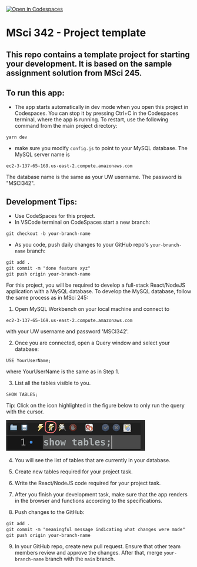 [![Open in Codespaces](https://classroom.github.com/assets/launch-codespace-7f7980b617ed060a017424585567c406b6ee15c891e84e1186181d67ecf80aa0.svg)](https://classroom.github.com/open-in-codespaces?assignment_repo_id=13352844)
# MSci 342 - Project template

## This repo contains a template project for starting your development. It is based on the sample assignment solution from MSci 245.

## To run this app: 
- The app starts automatically in dev mode when you open this project in Codespaces. You can stop it by pressing Ctrl+C in the Codespaces terminal, where the app is running. To restart, use the following command from the main project directory:

```
yarn dev
``` 

- make sure you modify `config.js` to point to your MySQL database. The MySQL server name is

```
ec2-3-137-65-169.us-east-2.compute.amazonaws.com
```

  The database name is the same as your UW username.
  The password is "MSCI342".


## Development Tips:
- Use CodeSpaces for this project.
- In VSCode terminal on CodeSpaces start a new branch:
```
git checkout -b your-branch-name
```
- As you code, push daily changes to your GitHub repo's `your-branch-name` branch:
```
git add .
git commit -m "done feature xyz"
git push origin your-branch-name
```

For this project, you will be required to develop a full-stack React/NodeJS application with a MySQL database. To develop the MySQL database, follow the same process as in MSci 245:

1.	Open MySQL Workbench on your local machine and connect to 

```
ec2-3-137-65-169.us-east-2.compute.amazonaws.com
```

with your UW username and password 'MSCI342'.

2.	Once you are connected, open a Query window and select your database: 

```
USE YourUserName;
```

where YourUserName is the same as in Step 1.

3.	List all the tables visible to you.

```
SHOW TABLES;
```

Tip: Click on the icon highlighted in the figure below to only run the query with the cursor.


![image](/img/screen1.png)

4.	You will see the list of tables that are currently in your database.

5.	Create new tables required for your project task.

6.  Write the React/NodeJS code required for your project task.
 
7.	After you finish your development task, make sure that the app renders in the browser and functions according to the specifications.

8.	Push changes to the GitHub:

```
git add .
git commit -m "meaningful message indicating what changes were made"
git push origin your-branch-name
```

9.	In your GitHub repo, create new pull request. Ensure that other team members review and approve the changes. After that, merge `your-branch-name` branch with the `main` branch.





